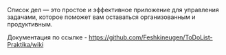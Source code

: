 Список дел — это простое и эффективное приложение для управления задачами, которое поможет вам оставаться организованным и продуктивным. 


Документация по ссылке - https://github.com/Feshkineugen/ToDoList-Praktika/wiki
